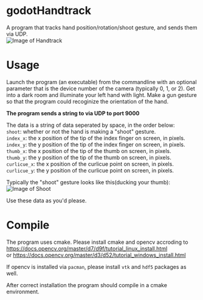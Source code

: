 # godotHandtrack
A program that tracks hand position/rotation/shoot gesture, and sends them via UDP.  
![Image of Handtrack](https://s3.us-west-2.amazonaws.com/secure.notion-static.com/fe4195d8-4177-4ac4-b187-edf0ff0e1c23/image0.png?X-Amz-Algorithm=AWS4-HMAC-SHA256&X-Amz-Credential=AKIAT73L2G45O3KS52Y5%2F20210201%2Fus-west-2%2Fs3%2Faws4_request&X-Amz-Date=20210201T221739Z&X-Amz-Expires=86400&X-Amz-Signature=930abe9aa1a6afcc4ee347dd35f53eeda4d8eb84460d2bc481d43ac33223c4ca&X-Amz-SignedHeaders=host&response-content-disposition=filename%20%3D%22image0.png%22)

# Usage
Launch the program (an executable) from the commandline with an optional parameter that is the device number of the camera (typically 0, 1, or 2). Get into a dark room and illuminate your left hand with light. Make a gun gesture so that the program could recoginize the orientation of the hand.  
  
**The program sends a string to via UDP to port 9000**   
  
The data is a string of data seperated by space, in the order below:  
`shoot`: whether or not the hand is making a "shoot" gesture.  
`index_x`: the x position of the tip of the index finger on screen, in pixels.  
`index_y`: the y position of the tip of the index finger on screen, in pixels.  
`thumb_x`: the x position of the tip of the thumb on screen, in pixels.  
`thumb_y`: the y position of the tip of the thumb on screen, in pixels.  
`curlicue_x`: the x position of the curlicue point on screen, in pixels.  
`curlicue_y`: the y position of the curlicue point on screen, in pixels.  
  
Typically the "shoot" gesture looks like this(ducking your thumb):  
![Image of Shoot](https://s3.us-west-2.amazonaws.com/secure.notion-static.com/17a9aa23-5b9d-4568-8231-f0d865b75825/image.png?X-Amz-Algorithm=AWS4-HMAC-SHA256&X-Amz-Credential=AKIAT73L2G45O3KS52Y5%2F20210201%2Fus-west-2%2Fs3%2Faws4_request&X-Amz-Date=20210201T223634Z&X-Amz-Expires=86400&X-Amz-Signature=c2bc70c2452187230a69bff83ad4701800f227e8225b937e298fc8071f2f10a6&X-Amz-SignedHeaders=host&response-content-disposition=filename%20%3D%22image.png%22)  
  
Use these data as you'd please.  

# Compile
The program uses cmake. Please install cmake and opencv accroding to   
https://docs.opencv.org/master/d7/d9f/tutorial_linux_install.html   
or https://docs.opencv.org/master/d3/d52/tutorial_windows_install.html  

If opencv is installed via `pacman`, please install  `vtk` and `hdf5` packages as well.  

After correct installation the program should compile in a cmake environment.
